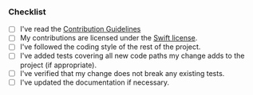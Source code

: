 <!-- Thanks for contributing to Swift Atomics! -->

<!-- If this pull request adds new API, please add '?template=new.md'
     to the URL to switch to the appropriate template. -->

<!-- Please add a description of your changes and rationale. Provide
     links to an existing issue or external references/discussions, if
     appropriate. -->
     
<!-- Complete the steps in the checklist by placing an 'x' in each box:
    - [x] I've completed this task
    - [ ] This task isn't completed
-->


### Checklist
- [ ] I've read the [Contribution Guidelines](/README.md#contributing-to-swift-atomics)
- [ ] My contributions are licensed under the [Swift license](/LICENSE.txt).
- [ ] I've followed the coding style of the rest of the project.
- [ ] I've added tests covering all new code paths my change adds to the project (if appropriate).
- [ ] I've verified that my change does not break any existing tests.
- [ ] I've updated the documentation if necessary.
